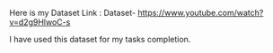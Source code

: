 
  

Here is my Dataset Link : Dataset- https://www.youtube.com/watch?v=d2g9HlwoC-s

I have used this dataset for my tasks completion.

